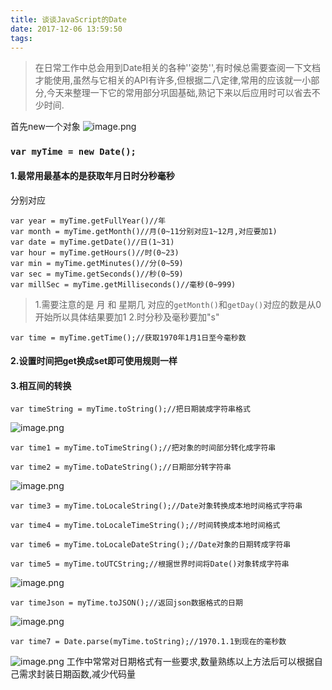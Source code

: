 ```yaml
---
title: 谈谈JavaScript的Date
date: 2017-12-06 13:59:50
tags:
---
```

>在日常工作中总会用到Date相关的各种''姿势'',有时候总需要查阅一下文档才能使用,虽然与它相关的API有许多,但根据二八定律,常用的应该就一小部分,今天来整理一下它的常用部分巩固基础,熟记下来以后应用时可以省去不少时间.

首先new一个对象
![image.png](http://upload-images.jianshu.io/upload_images/1808957-277645a259c26377.png?imageMogr2/auto-orient/strip%7CimageView2/2/w/1240)
###  `var myTime = new Date();`
#### 1.最常用最基本的是获取年月日时分秒毫秒
分别对应
```
var year = myTime.getFullYear()//年
var month = myTime.getMonth()//月(0~11分别对应1~12月,对应要加1)
var date = myTime.getDate()//日(1~31)
var hour = myTime.getHours()//时(0~23)
var min = myTime.getMinutes()//分(0~59)
var sec = myTime.getSeconds()//秒(0~59)
var millSec = myTime.getMilliseconds()//毫秒(0~999)
```
>1.需要注意的是 月 和 星期几 对应的`getMonth()`和`getDay()`对应的数是从0开始所以具体结果要加1
>2.时分秒及毫秒要加"s"

`var time = myTime.getTime();//获取1970年1月1日至今毫秒数`
#### 2.设置时间把get换成set即可使用规则一样
#### 3.相互间的转换
```
var timeString = myTime.toString();//把日期装成字符串格式
```
![image.png](http://upload-images.jianshu.io/upload_images/1808957-77bf033e1ca79e77.png?imageMogr2/auto-orient/strip%7CimageView2/2/w/1240)
```
var time1 = myTime.toTimeString();//把对象的时间部分转化成字符串
```
```
var time2 = myTime.toDateString();//日期部分转字符串
```
![image.png](http://upload-images.jianshu.io/upload_images/1808957-b0566e374a2c9eb3.png?imageMogr2/auto-orient/strip%7CimageView2/2/w/1240)
```
var time3 = myTime.toLocaleString();//Date对象转换成本地时间格式字符串
```
```
var time4 = myTime.toLocaleTimeString();//时间转换成本地时间格式
```
```
var time6 = myTime.toLocaleDateString();//Date对象的日期转成字符串
```
```
var time5 = myTime.toUTCString;//根据世界时间将Date()对象转成字符串
```
![image.png](http://upload-images.jianshu.io/upload_images/1808957-0101541d6014de08.png?imageMogr2/auto-orient/strip%7CimageView2/2/w/1240)
```
var timeJson = myTime.toJSON();//返回json数据格式的日期
```
![image.png](http://upload-images.jianshu.io/upload_images/1808957-17ebc8f1320f01aa.png?imageMogr2/auto-orient/strip%7CimageView2/2/w/1240)
```
var time7 = Date.parse(myTime.toString);//1970.1.1到现在的毫秒数
```
![image.png](http://upload-images.jianshu.io/upload_images/1808957-3200e6f36c2ef8a7.png?imageMogr2/auto-orient/strip%7CimageView2/2/w/1240)
工作中常常对日期格式有一些要求,数量熟练以上方法后可以根据自己需求封装日期函数,减少代码量









